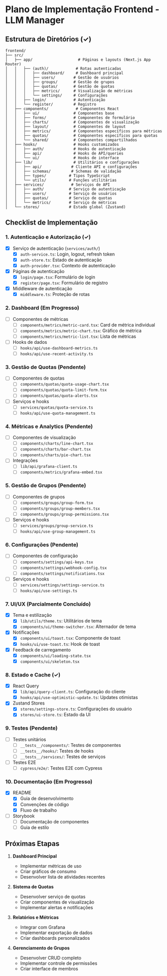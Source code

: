 # Plano de Implementação Frontend - LLM Manager

## Estrutura de Diretórios (✓)

```
frontend/
├── src/
│   ├── app/                    # Páginas e layouts (Next.js App Router)
│   │   ├── (auth)/            # Rotas autenticadas
│   │   │   ├── dashboard/     # Dashboard principal
│   │   │   ├── users/        # Gestão de usuários
│   │   │   ├── groups/       # Gestão de grupos
│   │   │   ├── quotas/       # Gestão de quotas
│   │   │   ├── metrics/      # Visualização de métricas
│   │   │   └── settings/     # Configurações
│   │   ├── login/            # Autenticação
│   │   └── register/         # Registro
│   ├── components/            # Componentes React
│   │   ├── ui/               # Componentes base
│   │   ├── forms/            # Componentes de formulário
│   │   ├── charts/           # Componentes de visualização
│   │   ├── layout/           # Componentes de layout
│   │   ├── metrics/          # Componentes específicos para métricas
│   │   ├── quotas/           # Componentes específicos para quotas
│   │   └── shared/           # Componentes compartilhados
│   ├── hooks/                # Hooks customizados
│   │   ├── auth/             # Hooks de autenticação
│   │   ├── api/              # Hooks de API/queries
│   │   └── ui/               # Hooks de interface
│   ├── lib/                  # Utilitários e configurações
│   │   ├── api/             # Cliente API e configurações
│   │   ├── schemas/         # Schemas de validação
│   │   ├── types/          # Tipos TypeScript
│   │   └── utils/          # Funções utilitárias
│   ├── services/            # Serviços de API
│   │   ├── auth/           # Serviço de autenticação
│   │   ├── users/          # Serviço de usuários
│   │   ├── quotas/         # Serviço de quotas
│   │   └── metrics/        # Serviço de métricas
│   └── stores/             # Estado global (Zustand)
```

## Checklist de Implementação

### 1. Autenticação e Autorização (✓)
- [x] Serviço de autenticação (`services/auth/`)
  - [x] `auth-service.ts`: Login, logout, refresh token
  - [x] `auth-store.ts`: Estado de autenticação
  - [x] `auth-provider.tsx`: Contexto de autenticação
- [x] Páginas de autenticação
  - [x] `login/page.tsx`: Formulário de login
  - [x] `register/page.tsx`: Formulário de registro
- [x] Middleware de autenticação
  - [x] `middleware.ts`: Proteção de rotas

### 2. Dashboard (Em Progresso)
- [ ] Componentes de métricas
  - [ ] `components/metrics/metric-card.tsx`: Card de métrica individual
  - [ ] `components/metrics/metric-chart.tsx`: Gráfico de métrica
  - [ ] `components/metrics/metric-list.tsx`: Lista de métricas
- [ ] Hooks de dados
  - [ ] `hooks/api/use-dashboard-metrics.ts`
  - [ ] `hooks/api/use-recent-activity.ts`

### 3. Gestão de Quotas (Pendente)
- [ ] Componentes de quotas
  - [ ] `components/quotas/quota-usage-chart.tsx`
  - [ ] `components/quotas/quota-limit-form.tsx`
  - [ ] `components/quotas/quota-alerts.tsx`
- [ ] Serviços e hooks
  - [ ] `services/quotas/quota-service.ts`
  - [ ] `hooks/api/use-quota-management.ts`

### 4. Métricas e Analytics (Pendente)
- [ ] Componentes de visualização
  - [ ] `components/charts/line-chart.tsx`
  - [ ] `components/charts/bar-chart.tsx`
  - [ ] `components/charts/pie-chart.tsx`
- [ ] Integrações
  - [ ] `lib/api/grafana-client.ts`
  - [ ] `components/metrics/grafana-embed.tsx`

### 5. Gestão de Grupos (Pendente)
- [ ] Componentes de grupos
  - [ ] `components/groups/group-form.tsx`
  - [ ] `components/groups/group-members.tsx`
  - [ ] `components/groups/group-permissions.tsx`
- [ ] Serviços e hooks
  - [ ] `services/groups/group-service.ts`
  - [ ] `hooks/api/use-group-management.ts`

### 6. Configurações (Pendente)
- [ ] Componentes de configuração
  - [ ] `components/settings/api-keys.tsx`
  - [ ] `components/settings/webhook-config.tsx`
  - [ ] `components/settings/notifications.tsx`
- [ ] Serviços e hooks
  - [ ] `services/settings/settings-service.ts`
  - [ ] `hooks/api/use-settings.ts`

### 7. UI/UX (Parcialmente Concluído)
- [x] Tema e estilização
  - [x] `lib/utils/theme.ts`: Utilitários de tema
  - [x] `components/ui/theme-switcher.tsx`: Alternador de tema
- [x] Notificações
  - [x] `components/ui/toast.tsx`: Componente de toast
  - [x] `hooks/ui/use-toast.ts`: Hook de toast
- [x] Feedback de carregamento
  - [x] `components/ui/loading-state.tsx`
  - [x] `components/ui/skeleton.tsx`

### 8. Estado e Cache (✓)
- [x] React Query
  - [x] `lib/api/query-client.ts`: Configuração do cliente
  - [x] `hooks/api/use-optimistic-update.ts`: Updates otimistas
- [x] Zustand Stores
  - [x] `stores/settings-store.ts`: Configurações do usuário
  - [x] `stores/ui-store.ts`: Estado da UI

### 9. Testes (Pendente)
- [ ] Testes unitários
  - [ ] `__tests__/components/`: Testes de componentes
  - [ ] `__tests__/hooks/`: Testes de hooks
  - [ ] `__tests__/services/`: Testes de serviços
- [ ] Testes E2E
  - [ ] `cypress/e2e/`: Testes E2E com Cypress

### 10. Documentação (Em Progresso)
- [x] README
  - [x] Guia de desenvolvimento
  - [x] Convenções de código
  - [x] Fluxo de trabalho
- [ ] Storybook
  - [ ] Documentação de componentes
  - [ ] Guia de estilo

## Próximas Etapas

1. **Dashboard Principal**
   - Implementar métricas de uso
   - Criar gráficos de consumo
   - Desenvolver lista de atividades recentes

2. **Sistema de Quotas**
   - Desenvolver serviço de quotas
   - Criar componentes de visualização
   - Implementar alertas e notificações

3. **Relatórios e Métricas**
   - Integrar com Grafana
   - Implementar exportação de dados
   - Criar dashboards personalizados

4. **Gerenciamento de Grupos**
   - Desenvolver CRUD completo
   - Implementar controle de permissões
   - Criar interface de membros